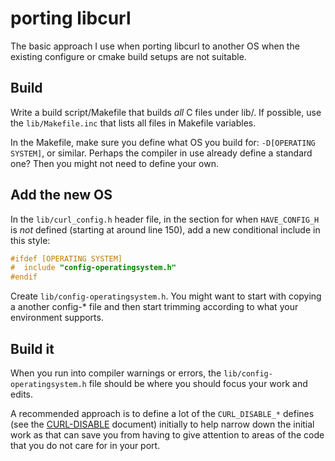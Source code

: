 <!--
Copyright (C) Daniel Stenberg, <daniel@haxx.se>, et al.

SPDX-License-Identifier: curl
-->

# porting libcurl

The basic approach I use when porting libcurl to another OS when the existing
configure or cmake build setups are not suitable.

## Build

Write a build script/Makefile that builds *all* C files under lib/. If
possible, use the `lib/Makefile.inc` that lists all files in Makefile
variables.

In the Makefile, make sure you define what OS you build for: `-D[OPERATING
SYSTEM]`, or similar. Perhaps the compiler in use already define a standard
one? Then you might not need to define your own.

## Add the new OS

In the `lib/curl_config.h` header file, in the section for when `HAVE_CONFIG_H`
is *not* defined (starting at around line 150), add a new conditional include
in this style:

~~~c
#ifdef [OPERATING SYSTEM]
#  include "config-operatingsystem.h"
#endif
~~~

Create `lib/config-operatingsystem.h`. You might want to start with copying a
another config-* file and then start trimming according to what your
environment supports.

## Build it

When you run into compiler warnings or errors, the
`lib/config-operatingsystem.h` file should be where you should focus your work
and edits.

A recommended approach is to define a lot of the `CURL_DISABLE_*` defines (see
the [CURL-DISABLE](../CURL-DISABLE.md) document) initially to help narrow down
the initial work as that can save you from having to give attention to areas of
the code that you do not care for in your port.
